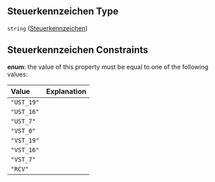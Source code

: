 ## Steuerkennzeichen Type

`string` ([Steuerkennzeichen](steuerkennzeichen.md))

## Steuerkennzeichen Constraints

**enum**: the value of this property must be equal to one of the following values:

| Value      | Explanation |
| :--------- | :---------- |
| `"UST_19"` |             |
| `"UST_16"` |             |
| `"UST_7"`  |             |
| `"VST_0"`  |             |
| `"VST_19"` |             |
| `"VST_16"` |             |
| `"VST_7"`  |             |
| `"RCV"`    |             |
